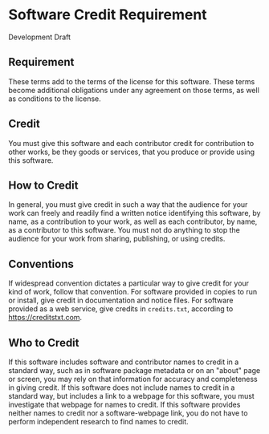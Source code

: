 # Software Credit Requirement

Development Draft

## Requirement

These terms add to the terms of the license for this software.  These terms become additional obligations under any agreement on those terms, as well as conditions to the license.

## Credit

You must give this software and each contributor credit for contribution to other works, be they goods or services, that you produce or provide using this software.

## How to Credit

In general, you must give credit in such a way that the audience for your work can freely and readily find a written notice identifying this software, by name, as a contribution to your work, as well as each contributor, by name, as a contributor to this software.  You must not do anything to stop the audience for your work from sharing, publishing, or using credits.

## Conventions

If widespread convention dictates a particular way to give credit for your kind of work, follow that convention.  For software provided in copies to run or install, give credit in documentation and notice files.  For software provided as a web service, give credits in `credits.txt`, according to <https://creditstxt.com>.

## Who to Credit

If this software includes software and contributor names to credit in a standard way, such as in software package metadata or on an "about" page or screen, you may rely on that information for accuracy and completeness in giving credit.  If this software does not include names to credit in a standard way, but includes a link to a webpage for this software, you must investigate that webpage for names to credit.  If this software provides neither names to credit nor a software-webpage link, you do not have to perform independent research to find names to credit.
